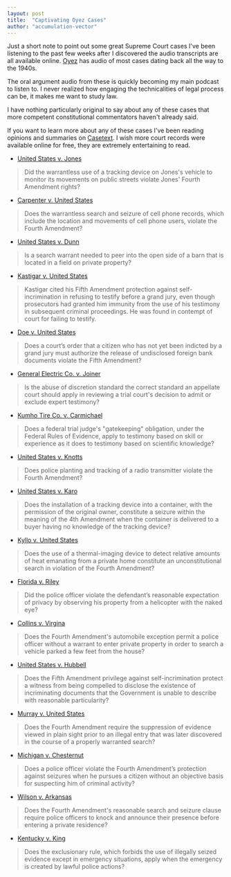 ```yaml
---
layout: post
title:  "Captivating Oyez Cases"
author: "accumulation-vector"
---
```


Just a short note to point out some great Supreme Court cases I've been listening to the past few weeks after I discovered the audio transcripts are all available online. [Oyez](https://www.oyez.org/) has audio of most cases dating back all the way to the 1940s. 

The oral argument audio from these is quickly becoming my main podcast to listen to. I never realized how engaging the technicalities of legal process can be, it makes me want to study law. 

I have nothing particularly original to say about any of these cases that more competent constitutional commentators haven't already said.

If you want to learn more about any of these cases I've been reading opinions and summaries on [Casetext](https://casetext.com/). I wish more court records were available online for free, they are extremely entertaining to read.

- [United States v. Jones](https://www.oyez.org/cases/2011/10-1259)<br>
>Did the warrantless use of a tracking device on Jones's vehicle to monitor its movements on public streets violate Jones' Fourth Amendment rights?<br>

- [Carpenter v. United States](https://www.oyez.org/cases/2017/16-402)<br>
>Does the warrantless search and seizure of cell phone records, which include the location and movements of cell phone users, violate the Fourth Amendment?<br>

- [United States v. Dunn](https://www.oyez.org/cases/1986/85-998)<BR>
>Is a search warrant needed to peer into the open side of a barn that is located in a field on private property?<br>

- [Kastigar v. United States](https://www.oyez.org/cases/1971/70-117)<br>
>Kastigar cited his Fifth Amendment protection against self-incrimination in refusing to testify before a grand jury, even though prosecutors had granted him immunity from the use of his testimony in subsequent criminal proceedings. He was found in contempt of court for failing to testify.<br>

- [Doe v. United States](https://www.oyez.org/cases/1987/86-1753)<br>
>Does a court’s order that a citizen who has not yet been indicted by a grand jury must authorize the release of undisclosed foreign bank documents violate the Fifth Amendment?<br>

- [General Electric Co. v. Joiner](https://www.oyez.org/cases/1997/96-188)<br>
>Is the abuse of discretion standard the correct standard an appellate court should apply in reviewing a trial court's decision to admit or exclude expert testimony?

- [Kumho Tire Co. v. Carmichael](https://www.oyez.org/cases/1998/97-1709)<br>
>Does a federal trial judge's "gatekeeping" obligation, under the Federal Rules of Evidence, apply to testimony based on skill or experience as it does to testimony based on scientific knowledge?

- [United States v. Knotts](https://www.oyez.org/cases/1982/81-1802)<br>
>Does police planting and tracking of a radio transmitter violate the Fourth Amendment?

- [United States v. Karo](https://www.oyez.org/cases/1983/83-850)<br>
>Does the installation of a tracking device into a container, with the permission of the original owner, constitute a seizure within the meaning of the 4th Amendment when the container is delivered to a buyer having no knowledge of the tracking device?

- [Kyllo v. United States](https://www.oyez.org/cases/2000/99-8508)<br>
>Does the use of a thermal-imaging device to detect relative amounts of heat emanating from a private home constitute an unconstitutional search in violation of the Fourth Amendment?

- [Florida v. Riley](https://www.oyez.org/cases/1988/87-764)<br>
>Did the police officer violate the defendant’s reasonable expectation of privacy by observing his property from a helicopter with the naked eye?<br>

- [Collins v. Virgina](https://www.oyez.org/cases/2017/16-1027)<br>
>Does the Fourth Amendment's automobile exception permit a police officer without a warrant to enter private property in order to search a vehicle parked a few feet from the house?<br>

- [United States v. Hubbell](https://www.oyez.org/cases/1999/99-166)<br>
>Does the Fifth Amendment privilege against self-incrimination protect a witness from being compelled to disclose the existence of incriminating documents that the Government is unable to describe with reasonable particularity?<br>

- [Murray v. United States](https://www.oyez.org/cases/1987/86-995)<br>
>Does the Fourth Amendment require the suppression of evidence viewed in plain sight prior to an illegal entry that was later discovered in the course of a properly warranted search?<br>

- [Michigan v. Chesternut](https://www.oyez.org/cases/1987/86-1824)<br>
>Does a police officer violate the Fourth Amendment’s protection against seizures when he pursues a citizen without an objective basis for suspecting him of criminal activity? <br>

- [Wilson v. Arkansas](https://www.oyez.org/cases/1994/94-5707)<br>
>Does the Fourth Amendment's reasonable search and seizure clause require police officers to knock and announce their presence before entering a private residence?

- [Kentucky v. King](https://www.oyez.org/cases/2010/09-1272)<br>
>Does the exclusionary rule, which forbids the use of illegally seized evidence except in emergency situations, apply when the emergency is created by lawful police actions?<br>
